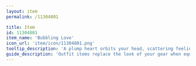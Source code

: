 ```yaml
---
layout: item
permalink: /11304801

title: Item
id: 11304801
item_name: 'Bubbling Love'
icon_url: 'item/icon/11304801.png'
tooltip_description: 'A plump heart orbits your head, scattering feelings of love.'
guide_description: 'Outfit items replace the look of your gear when equipped.'
---
```

